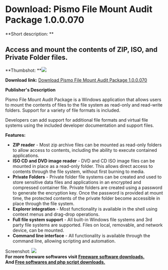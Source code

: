 # Download: Pismo File Mount Audit Package 1.0.0.070

**Short description: **

## Access and mount the contents of ZIP, ISO, and Private Folder files.

  
**Thumbshot: **![](http://www.freewarefiles.com/screenshot/pismomount_md.gif)   
  
**Download link:** [Download Pismo File Mount Audit Package 1.0.0.070](http://freesoftwares.boysofts.com/Pismo-File-Mount-Audit-Package_program_38842.html)  
  

**Publisher's Description**  
  

Pismo File Mount Audit Package is a Windows application that allows users to
mount the contents of files to the file system as read-only and read-write
folders. Support for a variety of file formats is included.

Developers can add support for additional file formats and virtual file
systems using the included developer documentation and support files.

**Features:**

  * **ZIP reader** \- Most zip archive files can be mounted as read-only folders to allow access to contents, including the ability to execute contained applications. 
  * **ISO CD and DVD image reader** \- DVD and CD ISO image files can be mounted in place as a read-only folder. This allows direct access to contents through the file system, without first burning to media. 
  * **Private Folders** \- Private folder file systems can be created and used to store sensitive data files and applications in an encrypted and compressed container file. Private folders are created using a password to generate the encryption key. Once the password is provided at mount time, the protected contents of the private folder become accessible in place through the file system. 
  * **Explorer integration** \- Most functionality is available in the shell using context menus and drag-drop operations. 
  * **Full file system support** \- All built-in Windows file systems and 3rd party file systems are supported. Files on local, removable, and network device, can be mounted. 
  * **Command line interface** \- All functionality is available through the command line, allowing scripting and automation. 

  
  
Screenshot: ![](http://www.freewarefiles.com/screenshot/pismomount.gif)  
**For more freeware softwares visit [Freeware software downloads.](http://freesoftwares.boysofts.com/)**   
**And [Free softwares and php script downloads.](http://www.boysofts.com/)**

